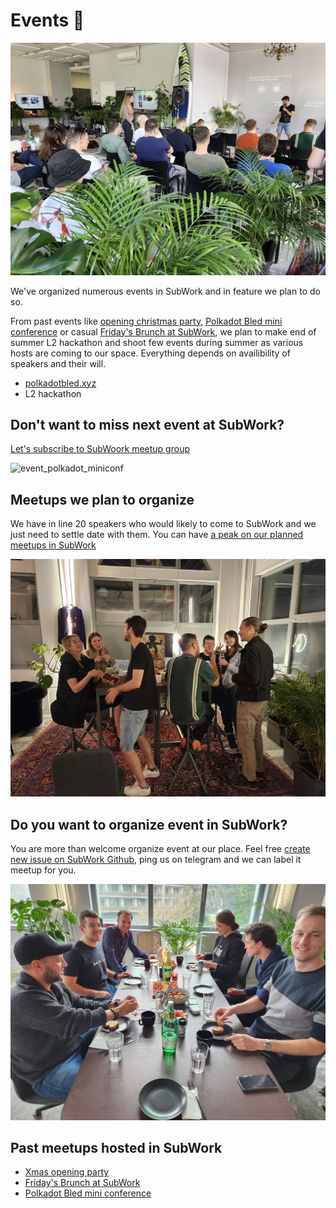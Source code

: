 # Events 📅

![subwork_meetup](pics/subwork_meetup.png)

We've organized numerous events in SubWork and in feature we plan to do so. 


From past events like [opening christmas party](https://www.meetup.com/subwork/events/289925251/), [Polkadot Bled mini conference](https://www.meetup.com/subwork/events/292274713/) or casual [Friday's Brunch at SubWork](https://www.meetup.com/subwork/events/290849358/), we plan to make end of summer L2 hackathon and shoot few events during summer as various hosts are coming to our space. Everything depends on availibility of speakers and their will.

- [polkadotbled.xyz](https://polkadotbled.xyz)
- L2 hackathon

## Don't want to miss next event at SubWork? 

[Let's subscribe to SubWoork meetup group](https://www.meetup.com/subwork/)


![event_polkadot_miniconf](pics/event_polkadot_miniconf.png)

Meetups we plan to organize
---
We have in line 20 speakers who would likely to come to SubWork and we just need to settle date with them. You can have [a peak on our planned meetups in SubWork](https://github.com/kodadot/subwork/issues?q=is%3Aopen+label%3Ameetup+sort%3Aupdated-desc) 

![polkadot_miniconf](./pics/subwork_miniconf.png)

Do you want to organize event in SubWork?
---
You are more than welcome organize event at our place. Feel free [create new issue on SubWork Github](https://github.com/kodadot/subwork/issues/new), ping us on telegram and we can label it meetup for you. 

![breakfast_at_subwork](./pics/subwork_breakfast.jpg)


Past meetups hosted in SubWork
---
- [Xmas opening party](https://www.meetup.com/subwork/events/289925251/)
- [Friday's Brunch at SubWork](https://www.meetup.com/subwork/events/290849358/)
- [Polkadot Bled mini conference](https://www.meetup.com/subwork/events/292274713/)